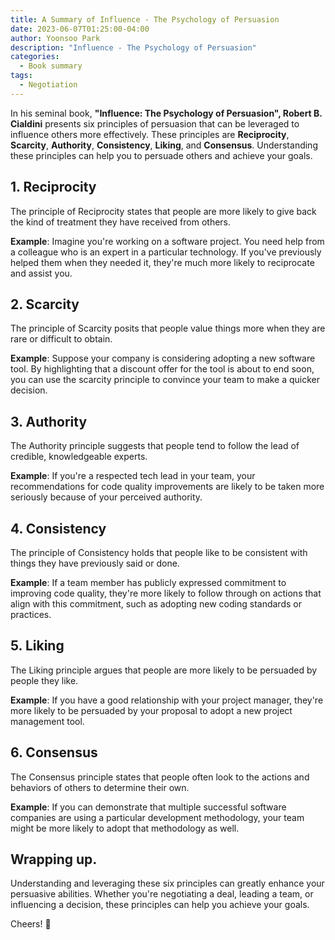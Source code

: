 ```yaml
---
title: A Summary of Influence - The Psychology of Persuasion
date: 2023-06-07T01:25:00-04:00
author: Yoonsoo Park
description: "Influence - The Psychology of Persuasion"
categories:
  - Book summary
tags:
  - Negotiation
---
```


In his seminal book, **"Influence: The Psychology of Persuasion", Robert B. Cialdini** presents six principles of persuasion that can be leveraged to influence others more effectively. These principles are **Reciprocity**, **Scarcity**, **Authority**, **Consistency**, **Liking**, and **Consensus**. Understanding these principles can help you to persuade others and achieve your goals.

## 1. Reciprocity

The principle of Reciprocity states that people are more likely to give back the kind of treatment they have received from others. 

**Example**: Imagine you're working on a software project. You need help from a colleague who is an expert in a particular technology. If you've previously helped them when they needed it, they're much more likely to reciprocate and assist you.

## 2. Scarcity

The principle of Scarcity posits that people value things more when they are rare or difficult to obtain.

**Example**: Suppose your company is considering adopting a new software tool. By highlighting that a discount offer for the tool is about to end soon, you can use the scarcity principle to convince your team to make a quicker decision.

## 3. Authority

The Authority principle suggests that people tend to follow the lead of credible, knowledgeable experts.

**Example**: If you're a respected tech lead in your team, your recommendations for code quality improvements are likely to be taken more seriously because of your perceived authority.

## 4. Consistency

The principle of Consistency holds that people like to be consistent with things they have previously said or done.

**Example**: If a team member has publicly expressed commitment to improving code quality, they're more likely to follow through on actions that align with this commitment, such as adopting new coding standards or practices.

## 5. Liking

The Liking principle argues that people are more likely to be persuaded by people they like.

**Example**: If you have a good relationship with your project manager, they're more likely to be persuaded by your proposal to adopt a new project management tool.

## 6. Consensus

The Consensus principle states that people often look to the actions and behaviors of others to determine their own.

**Example**: If you can demonstrate that multiple successful software companies are using a particular development methodology, your team might be more likely to adopt that methodology as well.

## Wrapping up.

Understanding and leveraging these six principles can greatly enhance your persuasive abilities. Whether you're negotiating a deal, leading a team, or influencing a decision, these principles can help you achieve your goals.

Cheers! 🍺
